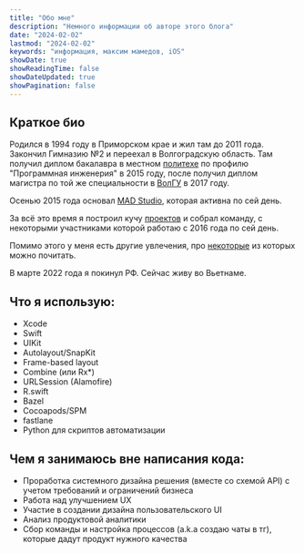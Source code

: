 ```yaml
---
title: "Обо мне"
description: "Немного информации об авторе этого блога"
date: "2024-02-02"
lastmod: "2024-02-02"
keywords: "информация, максим мамедов, iOS"
showDate: true
showReadingTime: false
showDateUpdated: true
showPagination: false
---
```

## Краткое био

Родился в 1994 году в Приморском крае и жил там до 2011 года. Закончил Гимназию №2 и переехал в Волгоградскую область. Там получил диплом бакалавра в местном [политехе](https://volpi.ru/) по профилю "Программная инженерия" в 2015 году, после получил диплом магистра по той же специальности в [ВолГУ](https://volsu.ru/) в 2017 году.

Осенью 2015 года основал [MAD Studio](https://wearemadstudio.com), которая активна по сей день.

За всё это время я построил кучу [проектов](/portfolio) и собрал команду, с некоторыми участниками которой работаю с 2016 года по сей день.

Помимо этого у меня есть другие увлечения, про [некоторые](/music) из которых можно почитать.

В марте 2022 года я покинул РФ. Сейчас живу во Вьетнаме.

## Что я использую:
* Xcode
* Swift
* UIKit
* Autolayout/SnapKit
* Frame-based layout
* Combine (или Rx*)
* URLSession (Alamofire)
* R.swift
* Bazel
* Cocoapods/SPM
* fastlane
* Python для скриптов автоматизации

## Чем я занимаюсь вне написания кода:
* Проработка системного дизайна решения (вместе со схемой API) с учетом требований и ограничений бизнеса 
* Работа над улучшением UX
* Участие в создании дизайна пользовательского UI
* Анализ продуктовой аналитики
* Сбор команды и настройка процессов (a.k.a создаю чаты в тг), которые дадут продукт нужного качества